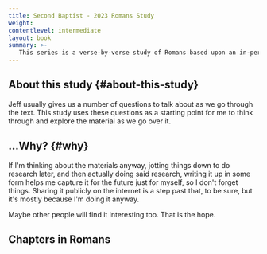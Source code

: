 ```yaml
---
title: Second Baptist - 2023 Romans Study
weight: 
contentlevel: intermediate
layout: book
summary: >-
   This series is a verse-by-verse study of Romans based upon an in-person Bible study from the college/career group at Second Baptist in 2023. The contents of this study are more my thoughts on the discussion questions raised as part of this Bible study than an accurate reflection of what we went over as a group.
---
```


## About this study {#about-this-study}

Jeff usually gives us a number of questions to talk about as we go through the text. This study uses these questions as a starting point for me to think through and explore the material as we go over it.

## ...Why? {#why}

If I'm thinking about the materials anyway, jotting things down to do research later, and then actually doing said research, writing it up in some form helps me capture it for the future just for myself, so I don't forget things. Sharing it publicly on the internet is a step past that, to be sure, but it's mostly because I'm doing it anyway.

Maybe other people will find it interesting too. That is the hope.

## Chapters in Romans
